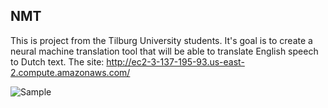 ## NMT

This is project from the Tilburg University students.
It's goal is to create a neural machine translation tool that will be able to translate English speech to Dutch text.
The site: http://ec2-3-137-195-93.us-east-2.compute.amazonaws.com/

![Sample](https://i.gyazo.com/7dbf25a2fd251bb46b7f2103d10c8413.png)
